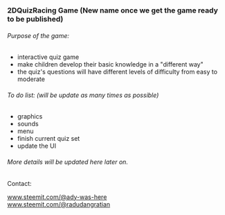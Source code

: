 ### 2DQuizRacing Game (New name once we get the game ready to be published)

###### Purpose of the game:

- interactive quiz game
- make children develop their basic knowledge in a "different way"
- the quiz's questions will have different levels of difficulty from easy to moderate


###### To do list: (will be update as many times as possible)

- graphics
- sounds
- menu
- finish current quiz set
- update the UI


###### More details will be updated here later on.

Contact:

www.steemit.com/@ady-was-here
<br>
www.steemit.com/@radudangratian
